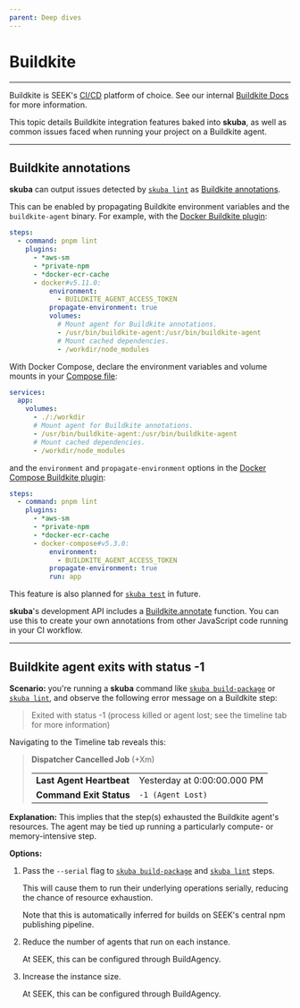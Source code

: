 ```yaml
---
parent: Deep dives
---
```


# Buildkite

---

Buildkite is SEEK's [CI/CD] platform of choice.
See our internal [Buildkite Docs] for more information.

This topic details Buildkite integration features baked into **skuba**,
as well as common issues faced when running your project on a Buildkite agent.

---

## Buildkite annotations

**skuba** can output issues detected by [`skuba lint`] as [Buildkite annotations].

This can be enabled by propagating Buildkite environment variables and the `buildkite-agent` binary.
For example, with the [Docker Buildkite plugin]:

```yaml
steps:
  - command: pnpm lint
    plugins:
      - *aws-sm
      - *private-npm
      - *docker-ecr-cache
      - docker#v5.11.0:
          environment:
            - BUILDKITE_AGENT_ACCESS_TOKEN
          propagate-environment: true
          volumes:
            # Mount agent for Buildkite annotations.
            - /usr/bin/buildkite-agent:/usr/bin/buildkite-agent
            # Mount cached dependencies.
            - /workdir/node_modules
```

With Docker Compose,
declare the environment variables and volume mounts in your [Compose file]:

```yaml
services:
  app:
    volumes:
      - ./:/workdir
      # Mount agent for Buildkite annotations.
      - /usr/bin/buildkite-agent:/usr/bin/buildkite-agent
      # Mount cached dependencies.
      - /workdir/node_modules
```

and the `environment` and `propagate-environment` options in the [Docker Compose Buildkite plugin]:

```yaml
steps:
  - command: pnpm lint
    plugins:
      - *aws-sm
      - *private-npm
      - *docker-ecr-cache
      - docker-compose#v5.3.0:
          environment:
            - BUILDKITE_AGENT_ACCESS_TOKEN
          propagate-environment: true
          run: app
```

This feature is also planned for [`skuba test`] in future.

**skuba**'s development API includes a [Buildkite.annotate] function.
You can use this to create your own annotations from other JavaScript code running in your CI workflow.

---

## Buildkite agent exits with status -1

**Scenario:**
you're running a **skuba** command like [`skuba build-package`] or [`skuba lint`],
and observe the following error message on a Buildkite step:

> Exited with status -1 (process killed or agent lost; see the timeline tab for more information)

Navigating to the Timeline tab reveals this:

> **Dispatcher Cancelled Job** (+Xm)
>
> |                          |                             |
> | :----------------------- | :-------------------------- |
> | **Last Agent Heartbeat** | Yesterday at 0:00:00.000 PM |
> | **Command Exit Status**  | `-1 (Agent Lost)`           |

**Explanation:**
This implies that the step(s) exhausted the Buildkite agent's resources.
The agent may be tied up running a particularly compute- or memory-intensive step.

**Options:**

1. Pass the `--serial` flag to [`skuba build-package`] and [`skuba lint`] steps.

   This will cause them to run their underlying operations serially,
   reducing the chance of resource exhaustion.

   Note that this is automatically inferred for builds on SEEK's central npm publishing pipeline.

1. Reduce the number of agents that run on each instance.

   At SEEK, this can be configured through BuildAgency.

1. Increase the instance size.

   At SEEK, this can be configured through BuildAgency.

[`skuba build-package`]: ../cli/build.md#skuba-build-package
[`skuba lint`]: ../cli/lint.md#skuba-lint
[`skuba test`]: ../cli/test.md#skuba-test
[Buildkite annotations]: https://buildkite.com/docs/agent/v3/cli-annotate
[Buildkite.annotate]: ../development-api/buildkite.md#annotate
[Buildkite Docs]: https://backstage.myseek.xyz/docs/default/component/buildkite-docs
[CI/CD]: https://en.wikipedia.org/wiki/CI/CD
[Compose file]: https://docs.docker.com/compose/compose-file
[Docker Buildkite plugin]: https://github.com/buildkite-plugins/docker-buildkite-plugin
[Docker Compose Buildkite plugin]: https://github.com/buildkite-plugins/docker-compose-buildkite-plugin
